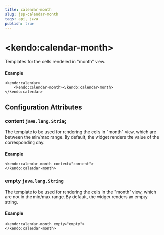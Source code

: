 ```yaml
---
title: calendar-month
slug: jsp-calendar-month
tags: api, java
publish: true
---
```


# \<kendo:calendar-month\>

Templates for the cells rendered in "month" view.

#### Example
    <kendo:calendar>
        <kendo:calendar-month></kendo:calendar-month>
    </kendo:calendar>

## Configuration Attributes

### content `java.lang.String`

The template to be used for rendering the cells in "month" view, which are between the min/max range.
 By default, the widget renders the value of the corresponding day.

#### Example
    <kendo:calendar-month content="content">
    </kendo:calendar-month>

### empty `java.lang.String`

The template to be used for rendering the cells in the "month" view, which are not in the min/max range.
 By default, the widget renders an empty string.

#### Example
    <kendo:calendar-month empty="empty">
    </kendo:calendar-month>

